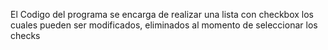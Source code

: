El Codigo del programa se encarga de realizar una lista con checkbox los cuales pueden ser modificados, eliminados al momento de seleccionar los checks
